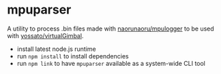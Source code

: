 # mpuparser

A utility to process .bin files made with [naorunaoru/mpulogger](https://github.com/naorunaoru/mpulogger) to be used with [yossato/virtualGimbal](https://github.com/yossato/virtualGimbal).

- install latest node.js runtime
- run `npm install` to install dependencies
- run `npm link` to have `mpuparser` available as a system-wide CLI tool

